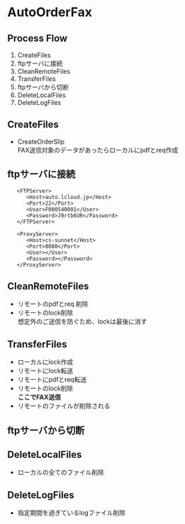 # AutoOrderFax

## Process Flow
1. CreateFiles
1. ftpサーバに接続
1. CleanRemoteFiles
1. TransferFiles
1. ftpサーバから切断
1. DeleteLocalFiles
1. DeleteLogFiles

## CreateFiles
   - CreateOrderSlip  
    FAX送信対象のデータがあったらローカルにpdfとreq作成

## ftpサーバに接続
```
   <FTPServer>  
      <Host>auto.lcloud.jp</Host>  
      <Port>22</Port>  
      <User>F000540001</User>  
      <Password>J9rtb6UR</Password>   
   </FTPServer>  
  
   <ProxyServer>  
      <Host>cs-sunnet</Host>  
      <Port>8080</Port>  
      <User></User>  
      <Password></Password>  
   </ProxyServer>  
```

## CleanRemoteFiles
   - リモートのpdfとreq 削除  
   - リモートのlock削除  
    想定外のご送信を防ぐため、lockは最後に消す

## TransferFiles
   - ローカルにlock作成  
   - リモートにlock転送  
   - リモートにpdfとreq転送  
   - リモートのlock削除  
   **ここでFAX送信**
   - リモートのファイルが削除される  
 
## ftpサーバから切断

## DeleteLocalFiles
   - ローカルの全てのファイル削除  

## DeleteLogFiles
   - 指定期間を過ぎているlogファイル削除  


